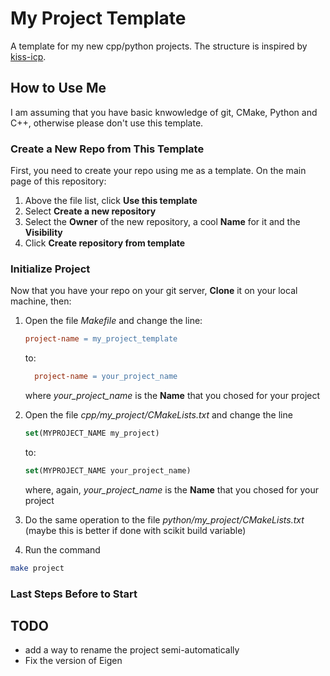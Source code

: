 # My Project Template

A template for my new cpp/python projects.
The structure is inspired by [kiss-icp](https://github.com/PRBonn/kiss-icp).

## How to Use Me
I am assuming that you have basic knwowledge of git, CMake, Python and C++, otherwise please don't use this template.

### Create a New Repo from This Template
First, you need to create your repo using me as a template.
On the main page of this repository:
1. Above the file list, click **Use this template**
2. Select **Create a new repository**
3. Select the **Owner** of the new repository, a cool **Name** for it and the **Visibility**
4. Click **Create repository from template**

### Initialize Project
Now that you have your repo on your git server, **Clone** it on your local machine, then:
1. Open the file *Makefile* and change the line:

    ```Makefile
    project-name = my_project_template
    ```
    to:

    ```Makefile
      project-name = your_project_name
    ```
    where *your_project_name* is the **Name** that you chosed for your project

2. Open the file *cpp/my_project/CMakeLists.txt* and change the line

    ```cmake
    set(MYPROJECT_NAME my_project)
    ```
    to:
      ```cmake
      set(MYPROJECT_NAME your_project_name)
      ```
    where, again, *your_project_name* is the **Name** that you chosed for your project


3. Do the same operation to the file *python/my_project/CMakeLists.txt* (maybe this is better if done with scikit build variable)

4. Run the command

  ```sh
  make project
  ```

### Last Steps Before to Start

## TODO
- add a way to rename the project semi-automatically
- Fix the version of Eigen
